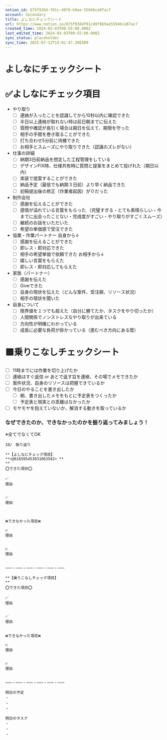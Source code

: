 ```yaml
---
notion_id: 875f9384-f01c-49f8-b9ae-55946ce87ac7
account: Secondary
title: よしなにチェックシート
url: https://www.notion.so/875f9384f01c49f8b9ae55946ce87ac7
created_time: 2024-03-03T00:55:00.000Z
last_edited_time: 2024-03-03T00:55:00.000Z
sync_status: placeholder
sync_time: 2025-07-12T15:01:47.396509
---
```

# よしなにチェックシート

# ✅よしなにチェック項目
- やり取り
  - [ ] 連絡が入ったことを認識してから10秒以内に確認できた
  - [ ] 半日以上連絡が取れない時は前日朝までに伝えた
  - [ ] 質問や確認が長引く場合は期日を伝えて、期限を守った
  - [ ] 相手の手間を巻き取ることができた
  - [ ] 打ち合わせ5分前に待機できた
  - [ ] お相手とスムーズにやり取りできた（認識のズレがない）
- 仕事の詳細
  - [ ] 納期3日前納品を想定した工程管理をしている
  - [ ] デザインFIX時、仕様共有時に質問と提案をまとめて投げれた（期日以内）
  - [ ] 実装で提案することができた
  - [ ] 納品予定（最低でも納期３日前）より早く納品できた
  - [ ] 初稿提出後の修正（作業者起因）が０だった
- 制作会社
  - [ ] 感謝を伝えることができた
  - [ ] 感情が溢れている言葉をもらった
（完璧すぎる・とても素晴らしい・今までに出会ったことない・完成度がすごい・やり取りがすごくスムーズ）
  - [ ] 継続のお話をいただいた
  - [ ] 希望の単価感で受注できた
- 協業・作業パートナー
  自身から↓
  - [ ] 感謝を伝えることができた
  - [ ] 即レス・即対応できた
  - [ ] 相手の希望単価で依頼できた
  お相手から↓
  - [ ] 嬉しい言葉をもらえた
  - [ ] 即レス・即対応してもらえた
- 家族（パートナー）
  - [ ] 感謝を伝えた
  - [ ] Giveできた
  - [ ] 自身の現状を伝えた（どんな案件、受注額、リソース状況）
  - [ ] 相手の現状を聞いた
- 自身について
  - [ ] 限界値を１つでも超えた（自分に勝てたか、タスクをやり切ったか）
  - [ ] 人間関係でノンストレスなやり取りが出来ている
  - [ ] 方向性が明確にわかっている
  - [ ] 成長に必要な負荷が掛かっている（進むべき方向にある壁）
# 🟦乗りこなしチェックシート
- [ ] 11時までには作業を切り上げたか
- [ ] 連絡はすぐ返信 or あとで返す旨を連絡、その場でメモできたか
- [ ] 案件状況、自身のリソースは把握できているか
- [ ] 今日のやることを書き出したか
  - [ ] 朝、書き出したメモをもとに予定表をつくったか
  - [ ] 予定表と現実との乖離はなかったか
- [ ] モヤモヤを抱えていないか、解消する動きを取っているか
### なぜできたのか、できなかったのかを振り返ってみましょう！
※全てでなくてOK
```plain text
10/　振り返り

**【よしなにチェック項目】
**<@616505453031063582> **
**
⭕️できた項目⭕️

✅
理由


✅
理由



❌できなかった項目❌

☑️
理由


☑️
理由


───・───・───・───・───・───

**【乗りこなしチェック項目】
**
⭕️できた項目⭕️

✅
理由


✅
理由


❌できなかった項目❌

☑️
理由


☑️
理由


───・───・───・───・───・───

明日の予定
・
・
・

明日のタスク
・
・
・
```